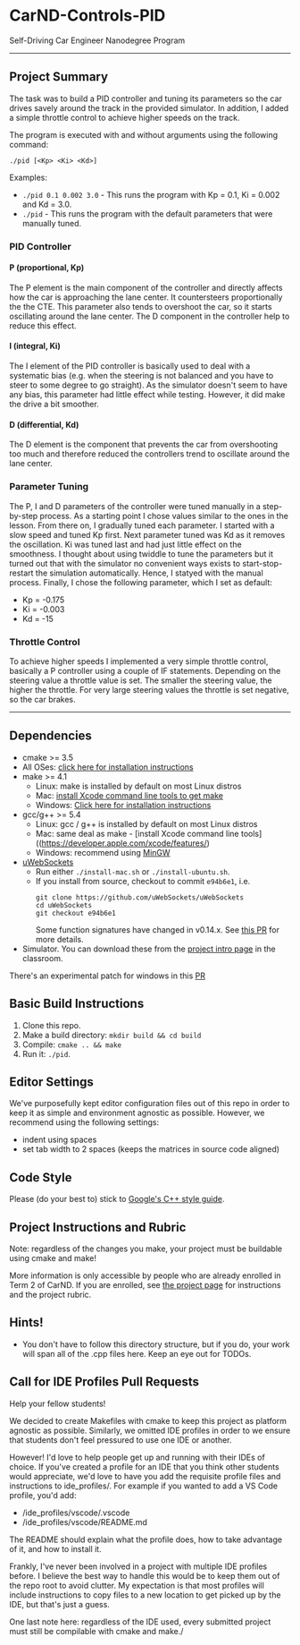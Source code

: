 # CarND-Controls-PID
Self-Driving Car Engineer Nanodegree Program

---

## Project Summary

The task was to build a PID controller and tuning its parameters so the car drives savely around the track in the provided simulator. In addition, I added a simple throttle control to achieve higher speeds on the track.

The program is executed with and without arguments using the following command:
```
./pid [<Kp> <Ki> <Kd>]
```
Examples:
* `./pid 0.1 0.002 3.0` - This runs the program with Kp = 0.1, Ki = 0.002 and Kd = 3.0.
* `./pid` - This runs the program with the default parameters that were manually tuned.

### PID Controller
#### P (proportional, Kp)
The P element is the main component of the controller and directly affects how the car is approaching the lane center. It countersteers proportionally the the CTE. This parameter also tends to overshoot the car, so it starts oscillating around the lane center. The D component in the controller help to reduce this effect.
#### I (integral, Ki)
The I element of the PID controller is basically used to deal with a systematic bias (e.g. when the steering is not balanced and you have to steer to some degree to go straight). As the simulator doesn't seem to have any bias, this parameter had little effect while testing. However, it did make the drive a bit smoother.
#### D (differential, Kd)
The D element is the component that prevents the car from overshooting too much and therefore reduced the controllers trend to oscillate around the lane center.

### Parameter Tuning
The P, I and D parameters of the controller were tuned manually in a step-by-step process. As a starting point I chose values similar to the ones in the lesson. From there on, I gradually tuned each parameter. I started with a slow speed and tuned Kp first. Next parameter tuned was Kd as it removes the oscillation. Ki was tuned last and had just little effect on the smoothness. I thought about using twiddle to tune the parameters but it turned out that with the simulator no convenient ways exists to start-stop-restart the simulation automatically. Hence, I statyed with the manual process.
Finally, I chose the following parameter, which I set as default:
* Kp = -0.175
* Ki = -0.003
* Kd = -15

### Throttle Control
To achieve higher speeds I implemented a very simple throttle control, basically a P controller using a couple of IF statements. Depending on the steering value a throttle value is set. The smaller the steering value, the higher the throttle. For very large steering values the throttle is set negative, so the car brakes.



---

## Dependencies

* cmake >= 3.5
 * All OSes: [click here for installation instructions](https://cmake.org/install/)
* make >= 4.1
  * Linux: make is installed by default on most Linux distros
  * Mac: [install Xcode command line tools to get make](https://developer.apple.com/xcode/features/)
  * Windows: [Click here for installation instructions](http://gnuwin32.sourceforge.net/packages/make.htm)
* gcc/g++ >= 5.4
  * Linux: gcc / g++ is installed by default on most Linux distros
  * Mac: same deal as make - [install Xcode command line tools]((https://developer.apple.com/xcode/features/)
  * Windows: recommend using [MinGW](http://www.mingw.org/)
* [uWebSockets](https://github.com/uWebSockets/uWebSockets)
  * Run either `./install-mac.sh` or `./install-ubuntu.sh`.
  * If you install from source, checkout to commit `e94b6e1`, i.e.
    ```
    git clone https://github.com/uWebSockets/uWebSockets 
    cd uWebSockets
    git checkout e94b6e1
    ```
    Some function signatures have changed in v0.14.x. See [this PR](https://github.com/udacity/CarND-MPC-Project/pull/3) for more details.
* Simulator. You can download these from the [project intro page](https://github.com/udacity/self-driving-car-sim/releases) in the classroom.

There's an experimental patch for windows in this [PR](https://github.com/udacity/CarND-PID-Control-Project/pull/3)

## Basic Build Instructions

1. Clone this repo.
2. Make a build directory: `mkdir build && cd build`
3. Compile: `cmake .. && make`
4. Run it: `./pid`. 

## Editor Settings

We've purposefully kept editor configuration files out of this repo in order to
keep it as simple and environment agnostic as possible. However, we recommend
using the following settings:

* indent using spaces
* set tab width to 2 spaces (keeps the matrices in source code aligned)

## Code Style

Please (do your best to) stick to [Google's C++ style guide](https://google.github.io/styleguide/cppguide.html).

## Project Instructions and Rubric

Note: regardless of the changes you make, your project must be buildable using
cmake and make!

More information is only accessible by people who are already enrolled in Term 2
of CarND. If you are enrolled, see [the project page](https://classroom.udacity.com/nanodegrees/nd013/parts/40f38239-66b6-46ec-ae68-03afd8a601c8/modules/f1820894-8322-4bb3-81aa-b26b3c6dcbaf/lessons/e8235395-22dd-4b87-88e0-d108c5e5bbf4/concepts/6a4d8d42-6a04-4aa6-b284-1697c0fd6562)
for instructions and the project rubric.

## Hints!

* You don't have to follow this directory structure, but if you do, your work
  will span all of the .cpp files here. Keep an eye out for TODOs.

## Call for IDE Profiles Pull Requests

Help your fellow students!

We decided to create Makefiles with cmake to keep this project as platform
agnostic as possible. Similarly, we omitted IDE profiles in order to we ensure
that students don't feel pressured to use one IDE or another.

However! I'd love to help people get up and running with their IDEs of choice.
If you've created a profile for an IDE that you think other students would
appreciate, we'd love to have you add the requisite profile files and
instructions to ide_profiles/. For example if you wanted to add a VS Code
profile, you'd add:

* /ide_profiles/vscode/.vscode
* /ide_profiles/vscode/README.md

The README should explain what the profile does, how to take advantage of it,
and how to install it.

Frankly, I've never been involved in a project with multiple IDE profiles
before. I believe the best way to handle this would be to keep them out of the
repo root to avoid clutter. My expectation is that most profiles will include
instructions to copy files to a new location to get picked up by the IDE, but
that's just a guess.

One last note here: regardless of the IDE used, every submitted project must
still be compilable with cmake and make./

